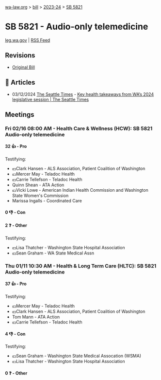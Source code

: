[wa-law.org](/) > [bill](/bill/) > [2023-24](/bill/2023-24/) > [SB 5821](/bill/2023-24/sb/5821/)

# SB 5821 - Audio-only telemedicine
[leg.wa.gov](https://app.leg.wa.gov/billsummary?BillNumber=5821&Year=2023&Initiative=false) | [RSS Feed](./rss.xml)

## Revisions
* [Original Bill](1/)

## 📰 Articles
* 03/12/2024 [The Seattle Times](/org/the_seattle_times/) - [Key health takeaways from WA’s 2024 legislative session | The Seattle Times](https://www.seattletimes.com/seattle-news/health/key-health-take-aways-from-was-2024-legislative-session/#:~:text=Senate%20Bill%205821)

## Meetings
### Fri 02/16 08:00 AM - Health Care & Wellness (HCW): SB 5821 Audio-only telemedicine
#### 32 👍 - Pro
Testifying:
* 💵Clark Hansen - ALS Association, Patient Coalition of Washington
* 💵Mercer May - Teladoc Health
* 💵Carrie Tellefson - Teladoc Health
* Quinn Shean - ATA Action
* 💵Vicki Lowe - American Indian Health Commission and Washington State Women's Commission
* Marissa Ingalls - Coordinated Care

#### 0 👎 - Con

#### 2 ❓ - Other
Testifying:
* 💵Lisa Thatcher - Washington State Hospital Association
* 💵Sean Graham - WA State Medical Assn

### Thu 01/11 10:30 AM - Health & Long Term Care (HLTC): SB 5821 Audio-only telemedicine
#### 37 👍 - Pro
Testifying:
* 💵Mercer May - Teladoc Health
* 💵Clark Hansen - ALS Association, Patient Coalition of Washington
* Tom Mann - ATA Action
* 💵Carrie Tellefson - Teladoc Health

#### 4 👎 - Con
Testifying:
* 💵Sean Graham - Washington State Medical Assocation (WSMA)
* 💵Lisa Thatcher - Washington State Hospital Association

#### 0 ❓ - Other
